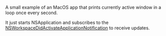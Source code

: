 A small example of an MacOS app that prints currently active window in a loop once every second.

It just starts NSApplication and subscribes to the [NSWorkspaceDidActivateApplicationNotification](https://developer.apple.com/documentation/appkit/nsworkspacedidactivateapplicationnotification)
to receive updates.
